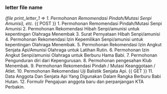 ### letter file name 
_(file print_letter_1 => 1. Permohonan Remomendasi Pindah/Mutasi Senpi Amunisi), etc._
{{ POST }}
    1.	Permohonan Remomendasi Pindah/Mutasi Senpi Amunisi
    2.	Permohonan Rekomendasi Hibah Senpi/amunisi untuk kepentingan Olahraga Menembak
    3.	Surat Pernyataan Hibah Senpi/amunisi
    4.	Permohonan Rekomendasi Izin Kepemilikan Senpi/amunisi untuk kepentingan Olahraga Menembak.
    5.	Permohonan Rekomendasi Izin Angkut Senjata Api/Amunisi Olahraga untuk Latihan Rutin.
    6.	Permohonan Izin Angkut Senpi/amunisi Olahraga untuk Berburu Hama Babi.
    7.	Permohonan Pengunduran diri dari Kepengurusan.
    8.	Permohonan pengesahan Klub Menembak.
    9.	Permohonan Rekomendasi Pindah / Mutasi Keanggotaan / Atlet.
    10.	Permohonan Rekomendasi Uji Balistik Senjata Api.
    {{ GET }}
        11.	Data Anggota Dan Senjata Api Yang Digunakan Dalam Rangka Berburu Babi Hutan.
        12.	Formulir Pengajuan anggota baru dan perpanjangan KTA Perbakin.
